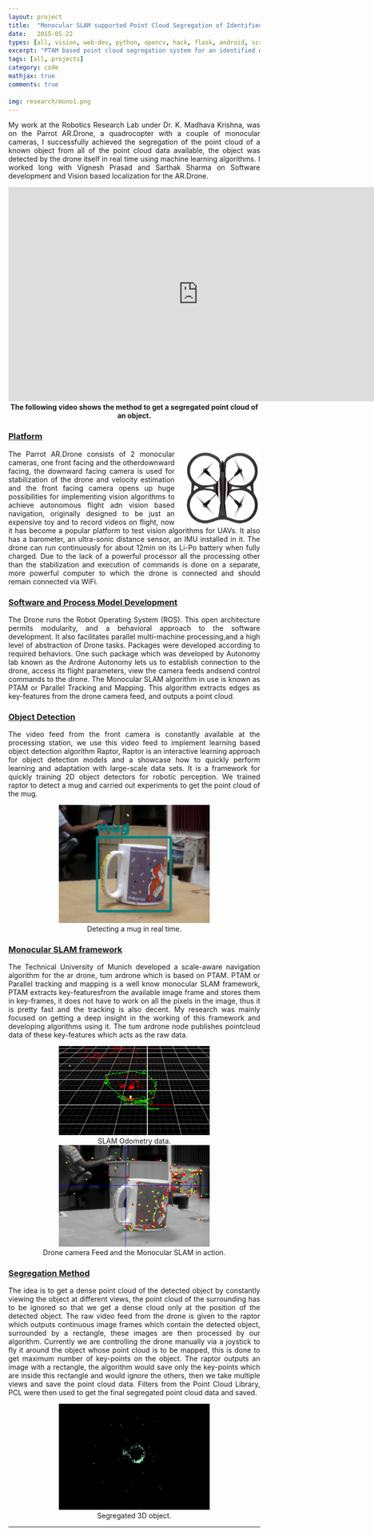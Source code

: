 ```yaml
---
layout: project
title:  "Monocular SLAM supported Point Cloud Segregation of Identified objects"
date:   2015-05-22
types: [all, vision, web-dev, python, opencv, hack, flask, android, scrapy, mongodb]
excerpt: "PTAM based point cloud segregation system for an identified object in a visual SLAM system"
tags: [all, projects]
category: code
mathjax: true
comments: true

img: research/mono1.png
---
```



<p style="text-align: justify; "> My work at the Robotics Research Lab under Dr. K. Madhava Krishna, was on the Parrot AR.Drone, a quadrocopter with a couple of monocular cameras, I successfully achieved the segregation of the point cloud of a known object from all of the point cloud data available, the object was detected by the drone itself in real time using machine learning algorithms. I worked long with Vignesh Prasad and Sarthak Sharma on Software development and Vision based localization for the AR.Drone.</p>

<div class="imgcap">
<div align="centre">
<iframe width="760" height="428" src="https://www.youtube.com/embed/ram95KVJxMM?rel=0&amp;controls=1&amp;autoplay=0&amp;loop=1&amp;rel=0&amp;showinfo=0" frameborder="0" allowfullscreen></iframe>
</div>
<div class="thecap" align="middle"><b>The following video shows the method to get a segregated point cloud of an object.</b> </div>
</div>

### <u>Platform</u>
<img style="float:right;margin:0px 0px 0px 20px" src="/assets/research/ardrone2.jpg" width="30%" > 
<p style="text-align: justify; "> The Parrot AR.Drone consists of 2 monocular cameras, one front facing and the otherdownward facing, the downward facing camera is used for stabilization of the drone and velocity estimation and the front facing camera opens up huge possibilities for implementing vision algorithms to achieve autonomous flight adn vision based navigation, originally designed to be just an expensive toy and to record videos on flight, now it has become a popular platform to test vision algorithms for UAVs. It also has a barometer, an ultra-sonic distance sensor, an IMU installed in it. The drone can run continuously for about 12min on its Li-Po battery when fully charged. Due to the lack of a powerful processor all the processing other than the stabilization and execution of commands is done on a separate, more powerful computer to which the drone is connected and should remain connected via WiFi.</p>

### <u>Software and Process Model Development</u>
<p style="text-align: justify; "> The Drone runs the Robot Operating System (ROS). This open architecture permits modularity, and a behavioral approach to the software development. It also facilitates parallel multi-machine processing,and a high level of abstraction of Drone tasks. Packages were developed according to required behaviors. One such package which was developed by Autonomy lab known as the Ardrone Autonomy lets us to establish connection to the drone, access its flight parameters, view the camera feeds andsend control commands to the drone. The Monocular SLAM algorithm in use is known as PTAM or Parallel Tracking and Mapping. This algorithm extracts edges as key-features from the drone camera feed, and outputs a point cloud.</p>


### <u>Object Detection</u>
<p style="text-align: justify; "> The video feed from the front camera is constantly available at the processing station, we use this video feed to implement learning based object detection algorithm Raptor, Raptor is an interactive learning approach for object detection models and a showcase how to quickly perform learning and adaptation with large-scale data sets. It is a framework for quickly training 2D object detectors for robotic perception. We trained raptor   to detect a mug and carried out experiments to get the point cloud of the mug.</p>
<div class="imgcap">
<center><img src="/assets/research/mono1.png" width="60%"></center>
<div class="thecap" align="middle">Detecting a mug in real time.</div>
</div>

### <u>Monocular SLAM framework</u>

<p style="text-align: justify; "> The Technical University of Munich developed a scale-aware navigation algorithm for the ar drone, tum ardrone which is based on PTAM. PTAM or Parallel tracking and mapping is a well know monocular SLAM framework, PTAM extracts key-featuresfrom the available image frame and stores them in key-frames, it does not have to work on all the pixels in the image, thus it is pretty fast and the tracking is also decent. My research was mainly focused on getting a deep insight in the working of this framework and developing algorithms using it. The tum ardrone node publishes pointcloud data of these key-features which acts as the raw data.</p>


<div class="imgcap">
<center><img src="/assets/research/mono3.png" width="60%"></center>
<div class="thecap" align="middle">SLAM Odometry data.</div>
</div>

<div class="imgcap">
<center><img src="/assets/research/mono2.png" width="60%"></center>
<div class="thecap" align="middle">Drone camera Feed and the Monocular SLAM in action.</div>
</div>


### <u>Segregation Method</u>
<p style="text-align: justify; "> The idea is to get a dense point cloud of the detected object by constantly viewing the object at different views, the point cloud of the surrounding has to be ignored so that we get a dense cloud only at the position of the detected object. The raw video feed from the drone is given to the raptor which outputs continuous image frames which contain the detected object, surrounded by a rectangle, these images are then processed by our algorithm. Currently we are controlling the drone manually via a joystick to fly it around the object whose point cloud is to be mapped, this is done to get maximum number of key-points on the object. The raptor outputs an image with a rectangle, the algorithm would save only the key-points which are inside this rectangle and would ignore the others, then we take multiple views and save the point cloud data. Filters from the Point Cloud Library, PCL were then used to get the final segregated point cloud data and saved.</p>

<div class="imgcap">
<center><img  src="/assets/research/mono4.png" width="60%"></center>
<div class="thecap" align="middle">Segregated 3D object.</div>
</div>





------